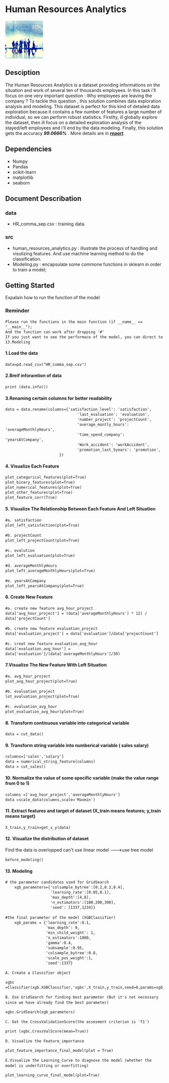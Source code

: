 Human Resources Analytics
=========================
![](images/logo.jpg)

Desciption
----------
The Human Resources Analytics is a dataset providing informations on the situation and work of several ten of thousands employees. In this task i'll focus on one very important question : Why employees are leaving the company ? To tackle this question , this solution combines data exploration analysis and modeling. This dataset is perfect for this kind of detailed data exploration because it contains a few number of features a large number of individual, so we can perform robust statistics. Firstlty, ill globally explore the dataset, then ill focus on a detailed exploration analysis of the stayed/left employees and i'll end by the data modeling. Finally, this solution gets the accuracy 
***99.0666%*** .  More details are in [***report***](Report.md).

Dependencies
-----------
* Numpy
* Pandas 
* scikit-learn
* matplotlib
* seaborn


Document Describation
---------------------

### data
- HR_comma_sep.csv :  training data.


### src
- human_resources_analytics.py : illustrate the process of handling and visulizing features.  And use machine learning method to do the classification.
- Modeling.py : encapsulate some commone functions in sklearn in order to train a model; 

Getting Started
---------------

Expalain how to run the function of the model

### Reminder

```
Please run the functions in the main function (if __name__ == "__main__");
And the function can work after dropping '#'
If you just want to see the performace of the model, you can direct to 13.Modeling
```

#### 1.Load the data

```
data=pd.read_csv("HR_comma_sep.csv")
```

#### 2.Breif inforamtion of data

```
print (data.info())
```

#### 3.Renaming certain columns for better readability

```
data = data.rename(columns={'satisfaction_level': 'satisfaction',
                                'last_evaluation': 'evaluation',
                                'number_project': 'projectCount',
                                'average_montly_hours': 'averageMonthlyHours',
                                'time_spend_company': 'yearsAtCompany',
                                'Work_accident': 'workAccident',
                                'promotion_last_5years': 'promotion',
                        })
```

#### 4\. Visualize Each Feature

```
plot_categorical_features(plot=True)
plot_binary_features(plot=True)
plot_numerical_features(plot=True)
plot_other_features(plot=True)
plot_feature_corr(True)
```

#### 5\. Visualize The Relationship Between Each Feature And Left Situation

```
#a. satisfaction 
plot_left_satisfaction(plot=True)

#b. projectCount
plot_left_projectCount(plot=True)

#c. evalution
plot_left_evaluation(plot=True)

#d. averageMonthlyHours
plot_left_averageMonthlyHours(plot=True)

#e. yearsAtCompany
plot_left_yearsAtCompany(plot=True)
```

#### 6\. Create New Feature

```
#a. create new feature avg_hour_project
data['avg_hour_project'] = (data['averageMonthlyHours'] * 12) / data['projectCount']

#b. create new feature evaluation_project
data['evaluation_project'] = data['evaluation']/data['projectCount']

#c. creat new feature evaluation_avg_hour
data['evaluation_avg_hour'] = data['evaluation']/(data['averageMonthlyHours']/30)
```

#### 7.Visualize The New Feature With Left Situation

```
#a. avg_hour_project
plot_avg_hour_project(plot=True)

#b. evaluation_project
lot_evaluation_project(plot=True)

#c. evaluation_avg_hour
plot_evaluation_avg_hour(plot=True)
```

#### 8\. Transform continuous variable into categorical variable

```
data = cut_data()
```

#### 9\. Transform string variable into numberical variable ( sales salary)

```
columns=['sales','salary']
data = numerical_string_feature(columns)
data = cut_sales()
```

#### 10\. Normalize the value of some specific variable (make the value range from 0 to 1)

```
columns =['avg_hour_project','averageMonthlyHours']
data =scale_data(columns,scale='Maxmin')
```

#### 11\. Extract features and target of dataset (X_train means features; y_train means target)

```
X_train,y_train=get_x_y(data)
```

#### 12\. Visualize the distribution of dataset

Find the data is overlopped can't use linear model --->use tree model

```
before_modeling()
```

#### 13\. Modeling

```
# the parameter candidates used for GridSearch
    xgb_parameters={'colsample_bytree':[0.2,0.3,0.4],
                    'learning_rate':[0.05,0.1],
                    'max_depth':[4,8],
                    'n_estimators':[100,200,300],
                    'seed': [1337,1234]}

#the final parameter of the model (XGBClassifier)
    xgb_params = {'learning_rate':0.1,
                  'max_depth': 9, 
                  'min_child_weight': 1,
                  'n_estimators':1000,
                  'gamma':0.4,
                  'subsample':0.95,
                  'colsample_bytree':0.8,
                  'scale_pos_weight':1,
                  'seed':1337}
```

`A. Create a Classifier object`

```
xgbc =Classifier(xgb.XGBClassifier,'xgbc',X_train,y_train,seed=0,params=xgb_params,scoring='f1')
```

`B. Use GridSearch for finding best parameter (But it's not necessary since we have already find the best parameter)`

```
xgbc.GridSearch(xgb_parameters)
```

`C. Get the CrossValidationScore(the assesment criterion is 'f1')`

```
print (xgbc.CrossValScore(mean=True))
```

`D. Visualize the Feature_importance`

```
plot_feature_importance_final_model(plot = True)
```

`E.Visualize the Learning_Curve to diagnose the model (whether the model is underfitting or overfitting)`

```
plot_learning_curve_final_model(plot=True)
```

